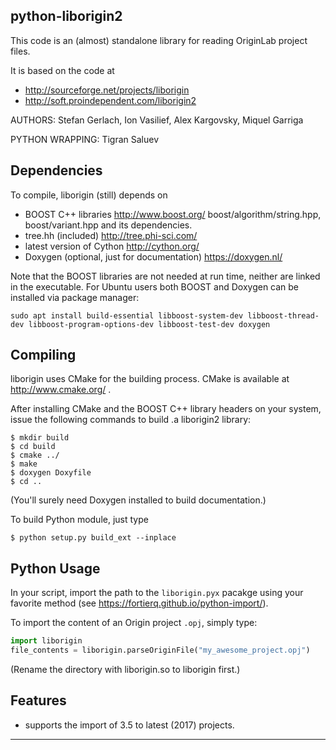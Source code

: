 python-liborigin2
---------------------

This code is an (almost) standalone library for reading OriginLab project files.

It is based on the code at
 * http://sourceforge.net/projects/liborigin
 * http://soft.proindependent.com/liborigin2

AUTHORS:  Stefan Gerlach, Ion Vasilief, Alex Kargovsky, Miquel Garriga

PYTHON WRAPPING: Tigran Saluev

Dependencies
---------------------------------------------------------------------------
To compile, liborigin (still) depends on
 * BOOST C++ libraries  http://www.boost.org/
			boost/algorithm/string.hpp, boost/variant.hpp and its dependencies.
 * tree.hh (included) http://tree.phi-sci.com/
 * latest version of Cython http://cython.org/
 * Doxygen (optional, just for documentation) https://doxygen.nl/

Note that the BOOST libraries are not needed at run time, neither are linked in the executable.
For Ubuntu users both BOOST and Doxygen can be installed via package manager:

	sudo apt install build-essential libboost-system-dev libboost-thread-dev libboost-program-options-dev libboost-test-dev doxygen

Compiling
---------------------------------------------------------------------------
liborigin uses CMake for the building process.
CMake is available at http://www.cmake.org/ .

After installing CMake and the BOOST C++ library headers on your system, issue the following commands
to build .a liborigin2 library:

    $ mkdir build
    $ cd build
    $ cmake ../
    $ make
    $ doxygen Doxyfile
    $ cd ..

(You'll surely need Doxygen installed to build documentation.)

To build Python module, just type

    $ python setup.py build_ext --inplace

Python Usage
---------------------------------------------------------------------------

In your script, import the path to the `liborigin.pyx` pacakge using your favorite method (see https://fortierq.github.io/python-import/).

To import the content of an Origin project `.opj`, simply type:

```python
import liborigin
file_contents = liborigin.parseOriginFile("my_awesome_project.opj")
```

(Rename the directory with liborigin.so to liborigin first.)

Features
---------------------------------------------------------------------------
 * supports the import of 3.5 to latest (2017) projects.
 
---------------------------------------------------------------------------
